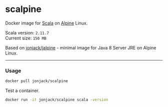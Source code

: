 # scalpine

Docker image for [Scala](http://www.scala-lang.org/) on [Alpine](http://www.alpinelinux.org/) Linux.

Scala version: `2.11.7`    
Current size: `150 MB`

Based on [jonjack/jalpine](https://hub.docker.com/r/jonjack/jalpine/) - minimal image for Java 8 Server JRE on Alpine Linux.

---

### Usage

```bash
docker pull jonjack/scalpine
```

Test a container.

```bash
docker run -it jonjack/scalpine scala -version
```
